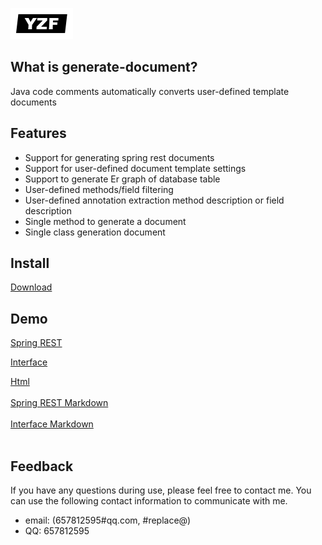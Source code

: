 ![logo](img/logo.png)

## What is generate-document?
Java code comments automatically converts user-defined template documents

## Features

* Support for generating spring rest documents
* Support for user-defined document template settings
* Support to generate Er graph of database table
* User-defined methods/field filtering
* User-defined annotation extraction method description or field description
* Single method to generate a document
* Single class generation document

## Install

[Download](https://plugins.jetbrains.com/plugin/13086-generate-document/versions)

## Demo

[Spring REST](demo/spring-rest.md) 

[Interface](demo/dubbo.md)

<div>
    <a download="spring-rest.html" href="demo/spring-rest.html" title="Html">
        Html
    </a>
</div>
<br/>

<div>
    <a download="spring-rest.md" href="demo/spring-rest.md" title="Spring REST Markdown">
        Spring REST Markdown
    </a>
</div>
<br/>

<div>
    <a download="dubbo.md" href="demo/dubbo.md" title="Interface Markdown">
        Interface Markdown
    </a>
</div>
<br/>

## Feedback
If you have any questions during use, please feel free to contact me. You can use the following contact information to communicate with me.

* email: (657812595#qq.com, #replace@)
* QQ: 657812595
